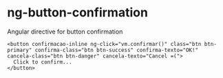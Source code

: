 # ng-button-confirmation
Angular directive for button confirmation

```
<button confirmacao-inline ng-click="vm.confirmar()" class="btn btn-primary" confirma-class="btn btn-success" confirma-texto="OK!" cancela-class="btn btn-danger" cancela-texto="Cancel =(">
  Click to confirm...
</button>
```
